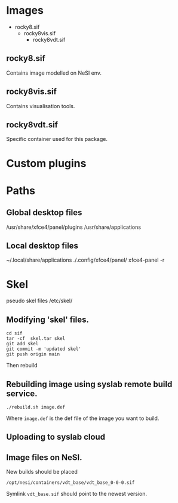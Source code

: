 # Images
- rocky8.sif  
  - rocky8vis.sif
    - rocky8vdt.sif

## rocky8.sif  
Contains image modelled on NeSI env.

## rocky8vis.sif  
Contains visualisation tools.

## rocky8vdt.sif  
Specific container used for this package.

# Custom plugins

# Paths
## Global desktop files
/usr/share/xfce4/panel/plugins
/usr/share/applications

## Local desktop files
~/.local/share/applications
./.config/xfce4/panel/
xfce4-panel -r

# Skel
pseudo skel files 
/etc/skel/
## Modifying 'skel' files.
```
cd sif
tar -cf  skel.tar skel
git add skel
git commit -m 'updated skel'
git push origin main
```

Then rebuild

## Rebuilding image using syslab remote build service.
```
./rebuild.sh image.def
```

Where `image.def` is the def file of the image you want to build.

## Uploading to syslab cloud

## Image files on NeSI.

New builds should be placed 

```
/opt/nesi/containers/vdt_base/vdt_base_0-0-0.sif
```

Symlink `vdt_base.sif` should point to the newest version.
